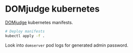 # DOMjudge kubernetes

[DOMjudge](https://www.domjudge.org/) kubernetes manifests.

```bash
# Deploy manifests
kubectl apply -f .
```
Look into `domserver` pod logs for generated admin password.